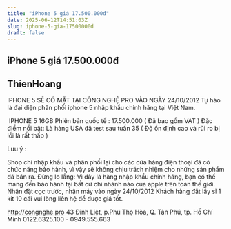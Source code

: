 ```yaml
---
title: "iPhone 5 giá 17.500.000đ"
date: 2025-06-12T14:51:03Z
slug: iphone-5-gia-17500000d
draft: false
---
```


## iPhone 5 giá 17.500.000đ

## ThienHoang

​IPHONE 5 SẼ CÓ MẶT TẠI CÔNG NGHỆ PRO VÀO NGÀY 24/10/2012​ 
Tự hào là đại diện phân phối iphone 5 nhập khẩu chính hãng tại Việt Nam.​

	
	
​ 
IPHONE 5 16GB Phiên bản quốc tế : 17.500.000 ( Đã bao gồm VAT )​ 
Đặc điểm nổi bật: Là hàng USA đã test sau tuần 35 ( Độ ổn định cao và rủi ro bị lỗi là rất thấp )
 
Lưu ý :
 
Shop chỉ nhập khẩu và phân phối lại cho các cửa hàng điện thoại đã có chức năng bảo hành, vì vậy sẽ không chịu trách nhiệm cho những sản phẩm đã bán ra.
Đừng lo lắng: Vì đây là hàng nhập khẩu chính hãng, bạn có thể mang đến bảo hành tại bất cứ chi nhánh nào của apple trên toàn thế giới.
Nhận đặt cọc trước, nhận máy vào ngày 24/10/2012
Khách hàng đặt lấy sỉ 1 kít 10 cái vui lòng liên hệ để được giá tốt.
 
http://congnghe.pro
43 Đinh Liệt, p.Phú Thọ Hòa, Q. Tân Phú, tp. Hồ Chí Minh
0122.6325.100 - 0949.555.663